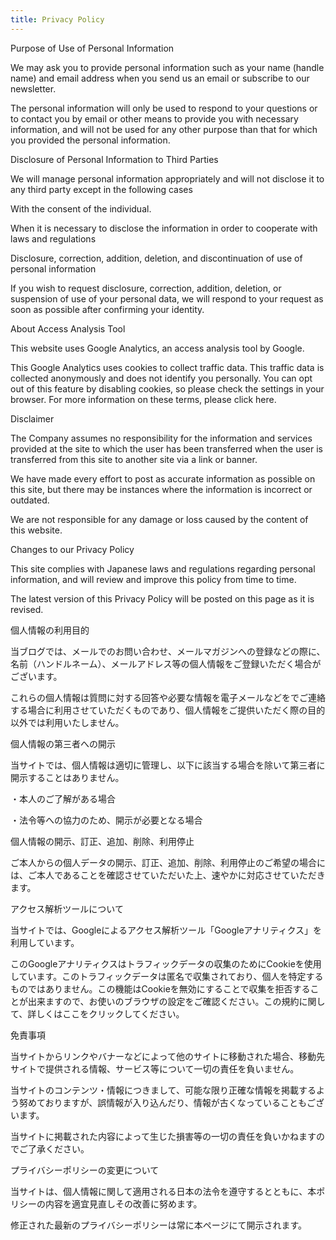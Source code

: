```yaml
---
title: Privacy Policy
---
```


Purpose of Use of Personal Information

We may ask you to provide personal information such as your name (handle name) and email address when you send us an email or subscribe to our newsletter.

The personal information will only be used to respond to your questions or to contact you by email or other means to provide you with necessary information, and will not be used for any other purpose than that for which you provided the personal information.

Disclosure of Personal Information to Third Parties

We will manage personal information appropriately and will not disclose it to any third party except in the following cases

With the consent of the individual.

When it is necessary to disclose the information in order to cooperate with laws and regulations

Disclosure, correction, addition, deletion, and discontinuation of use of personal information

If you wish to request disclosure, correction, addition, deletion, or suspension of use of your personal data, we will respond to your request as soon as possible after confirming your identity.

About Access Analysis Tool

This website uses Google Analytics, an access analysis tool by Google.

This Google Analytics uses cookies to collect traffic data. This traffic data is collected anonymously and does not identify you personally. You can opt out of this feature by disabling cookies, so please check the settings in your browser. For more information on these terms, please click here.

Disclaimer

The Company assumes no responsibility for the information and services provided at the site to which the user has been transferred when the user is transferred from this site to another site via a link or banner.

We have made every effort to post as accurate information as possible on this site, but there may be instances where the information is incorrect or outdated.

We are not responsible for any damage or loss caused by the content of this website.

Changes to our Privacy Policy

This site complies with Japanese laws and regulations regarding personal information, and will review and improve this policy from time to time.

The latest version of this Privacy Policy will be posted on this page as it is revised.



個人情報の利用目的

当ブログでは、メールでのお問い合わせ、メールマガジンへの登録などの際に、名前（ハンドルネーム）、メールアドレス等の個人情報をご登録いただく場合がございます。

これらの個人情報は質問に対する回答や必要な情報を電子メールなどをでご連絡する場合に利用させていただくものであり、個人情報をご提供いただく際の目的以外では利用いたしません。

個人情報の第三者への開示

当サイトでは、個人情報は適切に管理し、以下に該当する場合を除いて第三者に開示することはありません。

・本人のご了解がある場合

・法令等への協力のため、開示が必要となる場合

個人情報の開示、訂正、追加、削除、利用停止

ご本人からの個人データの開示、訂正、追加、削除、利用停止のご希望の場合には、ご本人であることを確認させていただいた上、速やかに対応させていただきます。

アクセス解析ツールについて

当サイトでは、Googleによるアクセス解析ツール「Googleアナリティクス」を利用しています。

このGoogleアナリティクスはトラフィックデータの収集のためにCookieを使用しています。このトラフィックデータは匿名で収集されており、個人を特定するものではありません。この機能はCookieを無効にすることで収集を拒否することが出来ますので、お使いのブラウザの設定をご確認ください。この規約に関して、詳しくはここをクリックしてください。

免責事項

当サイトからリンクやバナーなどによって他のサイトに移動された場合、移動先サイトで提供される情報、サービス等について一切の責任を負いません。

当サイトのコンテンツ・情報につきまして、可能な限り正確な情報を掲載するよう努めておりますが、誤情報が入り込んだり、情報が古くなっていることもございます。

当サイトに掲載された内容によって生じた損害等の一切の責任を負いかねますのでご了承ください。

プライバシーポリシーの変更について

当サイトは、個人情報に関して適用される日本の法令を遵守するとともに、本ポリシーの内容を適宜見直しその改善に努めます。

修正された最新のプライバシーポリシーは常に本ページにて開示されます。


